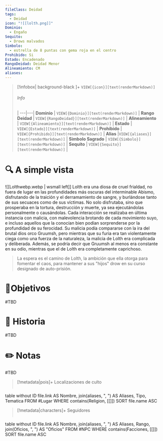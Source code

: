 ```yaml
---
fileClass: Deidad
tags:
  - Deidad
icon: "![[lolth.png]]"
Dominio:
  - Engaño
Sequito:
  - Drows malvados
Simbolo:
  - estrella de 8 puntas con gema roja en el centro
Prohibido: Si
Estado: Encadenado
RangoDeidad: Deidad Menor
Alineamiento: CM
aliases:
---
```


> [!infobox| background-black ]+
`VIEW[{icon}][text(renderMarkdown)]`
> ###### Info
>  |
> ---|---|
> **Dominio** | `VIEW[{Dominio}][text(renderMarkdown)]` |
> **Rango Deidad** | `VIEW[{RangoDeidad}][text(renderMarkdown)]` |
> **Alineamiento** | `VIEW[{Alineamiento}][text(renderMarkdown)]` |
> **Estado** | `VIEW[{Estado}][text(renderMarkdown)]` |
> **Prohibido** | `VIEW[{Prohibido}][text(renderMarkdown)]` |
> **Alias** |`VIEW[{aliases}][text(renderMarkdown)]` |
> **Simbolo Sagrado** | `VIEW[{Simbolo}][text(renderMarkdown)]` |
> **Sequito** | `VIEW[{Sequito}][text(renderMarkdown)]` |
# 🔍 A simple vista
![[Lolthwebp.webp | wsmall left]]
Lolth era una diosa de cruel frialdad, no fuera de lugar en las profundidades más oscuras del interminable Abismo, disfrutando de la traición y el derramamiento de sangre, y burlándose tanto de sus secuaces como de sus víctimas. No solo disfrutaba, sino que prosperaba en la tortura, destrucción y muerte, ya sea ejecutándolas personalmente o causándolas. Cada interacción se realizaba en última instancia con malicia, con malevolencia brotando de cada movimiento suyo, e incluso aquellos que la conocían bien podían sorprenderse por la profundidad de su ferocidad. Su malicia podía compararse con la ira del brutal dios orco Gruumsh, pero mientras que su furia era tan violentamente ciega como una fuerza de la naturaleza, la malicia de Lolth era complicada y deliberada. Además, se podría decir que Gruumsh al menos era constante en su odio, mientras que el de Lolth era completamente caprichoso.

>La espera es el camino de Lolth, la ambición que ella otorga para fomentar el caos, para mantener a sus "hijos" drow en su curso designado de auto-prisión.
# 🎯Objetivos

#TBD
# 📜 Historia

#TBD
# ✏️ Notas

#TBD

> [!metadata|pois]+ Localizaciones de culto
> ```dataview
table without ID file.link AS Nombre, join(aliases, ", ") AS Aliases, Tipo, Tematica
FROM #Lugar
WHERE  contains(Religion, [[]])
SORT file.name ASC

> [!metadata|characters]+ Seguidores
> ```dataview
table without ID file.link AS Nombre, join(aliases, ", ") AS Aliases, Rango, join(Oficios, ", ") AS "Oficios"
FROM #NPC
WHERE  contains(Facciones, [[]])
SORT file.name ASC
